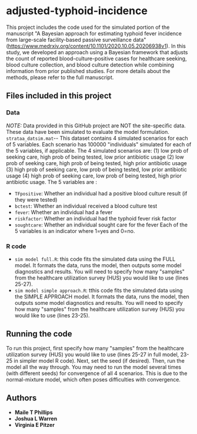 # adjusted-typhoid-incidence

This project includes the code used for the simulated portion of the manuscript "A Bayesian approach for estimating typhoid fever incidence from large-scale facility-based passive surveillance data" (https://www.medrxiv.org/content/10.1101/2020.10.05.20206938v1). In this study, we developed an approach using a Bayesian framework that adjusts the count of reported blood-culture-positive cases for healthcare seeking, blood culture collection, and blood culture detection while combining information from prior published studies. For more details about the methods, please refer to the full manuscript.

## Files included in this project

### Data
*NOTE:* Data provided in this GitHub project are NOT the site-specific data. These data have been simulated to evaluate the model formulation. 
`strataa_datsim.mat`-- This dataset contains 4 simulated scenarios for each of 5 variables. Each scenario has 100000 "individuals" simulated for each of the 5 variables, if applicable.
The 4 simulated scenarios are:
(1) low prob of seeking care, high prob of being tested, low prior antibiotic usage
(2) low prob of seeking care, high prob of being tested, high prior antibiotic usage
(3) high prob of seeking care, low prob of being tested, low prior antibiotic usage
(4) high prob of seeking care, low prob of being tested, high prior antibiotic usage. 
The 5 variables are : 
- `TFpositive`: Whether an individual had a positive blood culture result (if they were tested)
- `bctest`: Whether an individual received a blood culture test
- `fever`: Whether an individual had a fever
- `riskfactor`: Whether an individual had the typhoid fever risk factor
- `soughtcare`: Whether an individual sought care for the fever
Each of the 5 variables is an indicator where 1=yes and 0=no.

### R code
- `sim model full.R`: this code fits the simulated data using the FULL model. It formats the data, runs the model, then outputs some model diagnostics and results. You will need to specify how many "samples" from the healthcare utilization survey (HUS) you would like to use (lines 25-27). 
- `sim model simple approach.R`: tthis code fits the simulated data using the SIMPLE APPROACH model. It formats the data, runs the model, then outputs some model diagnostics and results. You will need to specify how many "samples" from the healthcare utilization survey (HUS) you would like to use (lines 23-25). 

## Running the code
To run this project, first specify how many "samples" from the healthcare utilization survey (HUS) you would like to use (lines 25-27 in full model, 23-25 in simpler model R code). Next, set the seed (if desired). Then, run the model all the way through. You may need to run the model several times (with different seeds) for convergence of all 4 scenarios. This is due to the normal-mixture model, which often poses difficulties with convergence.

## Authors

* **Maile T Phillips**
* **Joshua L Warren**
* **Virginia E Pitzer**
